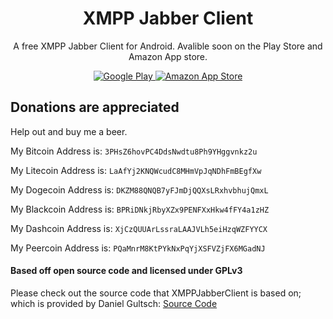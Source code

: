<h1 align="center">XMPP Jabber Client</h1>

<p align="center">A free XMPP Jabber Client for Android. Avalible soon on the Play Store and Amazon App store.</p>

<p align="center">
    <a href="https://play.google.com/store/apps/details?id=com.KDJStudios.XMPPJabberClient">
       <img src="https://conversations.im/images/en-play-badge.png"
            alt="Google Play">
            </a>
 <a href="#">
        <img src="https://images-na.ssl-images-amazon.com/images/G/01/AmazonMobileApps/amazon-apps-store-us-black.png"
             alt="Amazon App Store">
    </a>
</p>

## Donations are appreciated 

Help out and buy me a beer.

My Bitcoin Address is: `3PHsZ6hovPC4DdsNwdtu8Ph9YHggvnkz2u`

My Litecoin Address is: `LaAfYj2KNQWcudC8MHmVpJqNDhFmBEgfXw`

My Dogecoin Address is: `DKZM88QNQB7yFJmDjQQXsLRxhvbhujQmxL`

My Blackcoin Address is: `BPRiDNkjRbyXZx9PENFXxHkw4fFY4a1zHZ`

My Dashcoin Address is: `XjCzQUUArLssraLAAJVLh5eiHzqWZFYYCX`

My Peercoin Address is: `PQaMnrM8KtPYkNxPqYjXSFVZjFX6MGadNJ`


#### Based off open source code and licensed under GPLv3

Please check out the source code that XMPPJabberClient is based on; which is provided by Daniel Gultsch: <a href="https://github.com/siacs/Conversations">Source Code</a>
